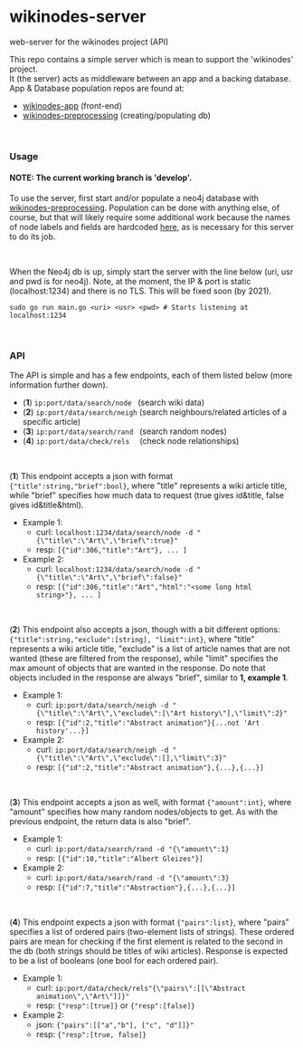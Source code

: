 # wikinodes-server
web-server for the wikinodes project (API)
<br>

This repo contains a simple server which is mean to support the 'wikinodes' project. <br>
It (the server) acts as middleware between an app and a backing database.
<br>
App & Database population repos are found at:
  * [wikinodes-app](https://github.com/crunchypi/wikinodes-app) (front-end)
  * [wikinodes-preprocessing](https://github.com/crunchypi/wikinodes-preprocessing) (creating/populating db)

<br>

### Usage

#### NOTE: The current working branch is 'develop'.

To use the server, first start and/or populate a neo4j database with [wikinodes-preprocessing](https://github.com/crunchypi/wikinodes-preprocessing). Population can be done with anything else, of course, but that will likely require some additional work because the names of node labels and fields are hardcoded [here](https://github.com/crunchypi/wikinodes-server/blob/develop/db/neo4j/nodeconstruct.go), as is necessary for this server to do its job.

<br>

When the Neo4j db is up, simply start the server with the line below (uri, usr and pwd is for neo4j). Note, at the moment, the IP & port is static (localhost:1234) and there is no TLS. This will be fixed soon (by 2021).
```
sudo go run main.go <uri> <usr> <pwd> # Starts listening at localhost:1234
```

<br>

### API

The API is simple and has a few endpoints, each of them listed below (more information further down).
* (**1**) ```ip:port/data/search/node ```  (search wiki data)
* (**2**) ```ip:port/data/search/neigh```  (search neighbours/related articles of a specific article)
* (**3**) ```ip:port/data/search/rand ```  (search random nodes)
* (**4**) ```ip:port/data/check/rels  ```  (check node relationships) 

<br>

(**1**) This endpoint accepts a json with format ```{"title":string,"brief":bool}```, where "title" represents a wiki article title, while "brief" specifies how much data to request (true gives id&title, false gives id&title&html).
* Example 1:
  * curl: ```localhost:1234/data/search/node -d "{\"title\":\"Art\",\"brief\":true}"```
  * resp: ```[{"id":306,"title":"Art"}, ... ]```
* Example 2:
  * curl: ```localhost:1234/data/search/node -d "{\"title\":\"Art\",\"brief\":false}"```
  * resp: ```[{"id":306,"title":"Art","html":"<some long html string>"}, ... ]```
  
<br>
  
(**2**) This endpoint also accepts a json, though with a bit different options: ```{"title":string,"exclude":[string], "limit":int}```, where "title" represents a wiki article title, "exclude" is a list of article names that are not wanted (these are filtered from the response), while "limit" specifies the max amount of objects that are wanted in the response. Do note that objects included in the response are always "brief", similar to **1, example 1**.
* Example 1:
  * curl: ```ip:port/data/search/neigh -d "{\"title\":\"Art\",\"exclude\":[\"Art history\"],\"limit\":2}"```
  * resp: ```[{"id":2,"title":"Abstract animation"}{...not 'Art history'...}]```
* Example 2:
  * curl: ```ip:port/data/search/neigh -d "{\"title\":\"Art\",\"exclude\":[],\"limit\":3}"```
  * resp: ```[{"id":2,"title":"Abstract animation"},{...},{...}]```

<br>

(**3**) This endpoint accepts a json as well, with format ```{"amount":int}```, where "amount" specifies how many random nodes/objects to get. As with the previous endpoint, the return data is also "brief".
* Example 1:
  * curl: ```ip:port/data/search/rand -d "{\"amount\":1}```
  * resp: ```[{"id":10,"title":"Albert Gleizes"}]```
* Example 2:
  * curl: ```ip:port/data/search/rand -d "{\"amount\":3}```
  * resp: ```[{"id":7,"title":"Abstraction"},{...},{...}]```

<br>

(**4**) This endpoint expects a json with format ```{"pairs":list}```, where "pairs" specifies a list of ordered pairs (two-element lists of strings). These ordered pairs are mean for checking if the first element is related to the second in the db (both strings should be titles of wiki articles). Response is expected to be a list of booleans (one bool for each ordered pair).
* Example 1:
  * curl: ```ip:port/data/check/rels"{\"pairs\":[[\"Abstract animation\",\"Art\"]]}"```
  * resp: ```{"resp":[true]}``` or ```{"resp":[false]}```
* Example 2:
  * json: ```{"pairs":[["a","b"], ["c", "d"]]}"```
  * resp: ```{"resp":[true, false]}```

<br>
